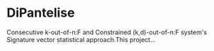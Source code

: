# DiPantelise
Consecutive k-out-of-n:F and Constrained (k,d)-out-of-n:F system's Signature vector statistical approach.This project…
